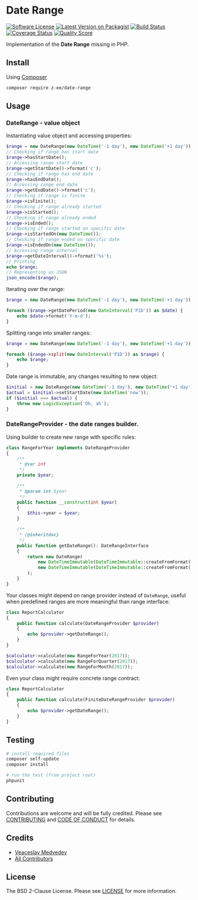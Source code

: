 # Date Range

[![Software License][ico-license]][link-license]
[![Latest Version on Packagist][ico-version]][link-packagist]
[![Build Status][ico-travis]][link-travis]
[![Coverage Status][ico-scrutinizer]][link-scrutinizer]
[![Quality Score][ico-code-quality]][link-code-quality]

Implementation of the **Date Range** missing in PHP.

## Install

Using [Composer](https://getcomposer.org)

```bash
composer require z-ee/date-range
```

## Usage

### DateRange - value object

Instantiating value object and accessing properties:

~~~php
$range = new DateRange(new DateTime('-1 day'), new DateTime('+1 day'));
// Checking if range has start date
$range->hasStartDate();
// Accessing range start date
$range->getStartDate()->format('c');
// Checking if range has end date
$range->hasEndDate();
// Accessing range end date
$range->getEndDate()->format('c');
// Checking if range is finite
$range->isFinite();
// Checking if range already started
$range->isStarted();
// Checking if range already ended
$range->isEnded();
// Checking if range started on specific date
$range->isStartedOn(new DateTime());
// Checking if range ended on specific date
$range->isEndedOn(new DateTime());
// Accessing range interval
$range->getDateInterval()->format('%s');
// Printing
echo $range;
// Representing as JSON
json_encode($range);
~~~

Iterating over the range:

~~~php
$range = new DateRange(new DateTime('-1 day'), new DateTime('+1 day'));

foreach ($range->getDatePeriod(new DateInterval('P1D')) as $date) {
    echo $date->format('Y-m-d');
}
~~~

Splitting range into smaller ranges:

~~~php
$range = new DateRange(new DateTime('-1 day'), new DateTime('+1 day'));

foreach ($range->split(new DateInterval('P1D')) as $range) {
    echo $range;
}
~~~

Date range is immutable, any changes resulting to new object:

~~~php
$initial = new DateRange(new DateTime('-1 day'), new DateTime('+1 day'));
$actual = $initial->setStartDate(new DateTime('now'));
if ($initial === $actual) {
    throw new LogicException('Oh, ah');
}
~~~

### DateRangeProvider - the date ranges builder.

Using builder to create new range with specific rules:

~~~php
class RangeForYear implements DateRangeProvider
{
    /**
     * @var int
     */
    private $year;

    /**
     * @param int $year
     */
    public function __construct(int $year)
    {
        $this->year = $year;
    }

    /**
     * {@inheritdoc}
     */
    public function getDateRange(): DateRangeInterface
    {
        return new DateRange(
            new DateTimeImmutable(DateTimeImmutable::createFromFormat('c', "{$this->year}-01-01T00:00:00Z")),
            new DateTimeImmutable(DateTimeImmutable::createFromFormat('c', "{$this->year}-12-31T23:59:59Z"))
        );
    }
}
~~~

Your classes might depend on range provider instead of `DateRange`,
useful when predefined ranges are more meaningful than range interface:

~~~php
class ReportCalculator
{
    public function calculate(DateRangeProvider $provider)
    {
        echo $provider->getDateRange();
    }
}

$calculator->calculate(new RangeForYear(2017));
$calculator->calculate(new RangeForQuarter(2017));
$calculator->calculate(new RangeForMonth(2017));
~~~

Even your class might require concrete range contract:

~~~php
class ReportCalculator
{
    public function calculate(FiniteDateRangeProvider $provider)
    {
        echo $provider->getDateRange();
    }
}
~~~

## Testing

```bash
# install required files
composer self-update
composer install

# run the test (from project root)
phpunit
```

## Contributing

Contributions are welcome and will be fully credited. Please see [CONTRIBUTING](CONTRIBUTING.md) and [CODE OF CONDUCT](CODE_OF_CONDUCT.md) for details.

## Credits

- [Veaceslav Medvedev](https://github.com/slavcodev)
- [All Contributors](../../contributors)

## License

The BSD 2-Clause License. Please see [LICENSE][link-license] for more information.

[ico-version]: https://img.shields.io/packagist/v/z-ee/date-range.svg?style=flat-square
[ico-license]: https://img.shields.io/badge/License-BSD%202--Clause-blue.svg?style=flat-square
[ico-travis]: https://img.shields.io/travis/zee/date-range/master.svg?style=flat-square
[ico-scrutinizer]: https://img.shields.io/scrutinizer/coverage/g/zee/date-range.svg?style=flat-square
[ico-code-quality]: https://img.shields.io/scrutinizer/g/zee/date-range.svg?style=flat-square

[link-packagist]: https://packagist.org/packages/z-ee/date-range
[link-license]: LICENSE
[link-travis]: https://travis-ci.org/zee/date-range
[link-scrutinizer]: https://scrutinizer-ci.com/g/zee/date-range/code-structure
[link-code-quality]: https://scrutinizer-ci.com/g/zee/date-range
